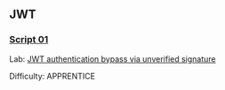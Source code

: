 
## JWT


### [**Script 01**](https://github.com/gwyomarch/WebSecurityAcademy/blob/main/JWT/exploit-lab01.py)

Lab: [JWT authentication bypass via unverified signature](https://portswigger.net/web-security/jwt/lab-jwt-authentication-bypass-via-unverified-signature)

Difficulty: APPRENTICE

